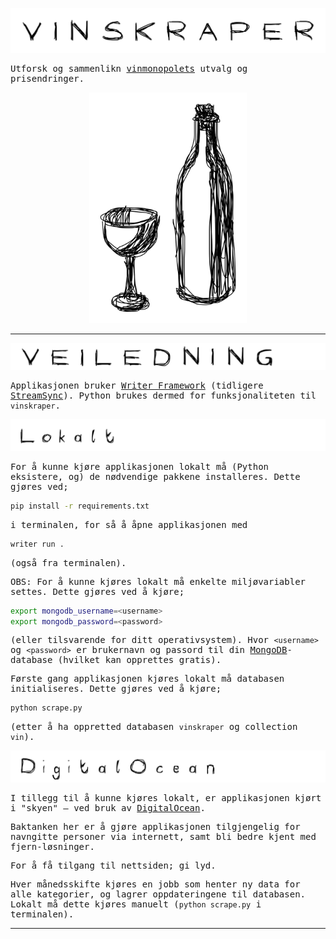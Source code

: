 <body style="font-family:monospace;">


![Vinskraper](./static/vinskraper.jpg)

Utforsk og sammenlikn [vinmonopolets](https://www.vinmonopolet.no) utvalg og prisendringer.

<div style="text-align: center;">
    <img src="./static/logo.jpg" style="width: 50%;">
</div>

---

![Veiledning](./static/veiledning.jpg)

Applikasjonen bruker [Writer Framework](https://dev.writer.com/framework/introduction)
(tidligere [StreamSync](https://pypi.org/project/streamsync/)). Python brukes dermed for
funksjonaliteten til `vinskraper`.

![Lokalt](./static/lokalt.jpg)

For å kunne kjøre applikasjonen lokalt må (Python eksistere, og) de nødvendige pakkene
installeres. Dette gjøres ved;

```bash
pip install -r requirements.txt
```

i terminalen, for så å åpne applikasjonen med

```bash
writer run .
```

(også fra terminalen).

OBS: For å kunne kjøres lokalt må enkelte miljøvariabler settes. Dette gjøres ved å kjøre;

```bash
export mongodb_username=<username>
export mongodb_password=<password>
```

(eller tilsvarende for ditt operativsystem). Hvor `<username>` og `<password>` er brukernavn og passord til din [MongoDB](https://www.mongodb.com)-database (hvilket kan opprettes gratis).

Første gang applikasjonen kjøres lokalt må databasen initialiseres. Dette gjøres ved å kjøre;

```bash
python scrape.py
```

(etter å ha oppretted databasen `vinskraper` og collection `vin`).

![DigitalOcean](./static/DigitalOcean.jpg)

I tillegg til å kunne kjøres lokalt, er applikasjonen kjørt i "skyen" – ved bruk av
[DigitalOcean](https://www.digitalocean.com).

Baktanken her er å gjøre applikasjonen tilgjengelig for navngitte personer via internett, samt
bli bedre kjent med fjern-løsninger.

For å få tilgang til nettsiden; gi lyd.

Hver månedsskifte kjøres en jobb som henter ny data for alle kategorier, og lagrer oppdateringene til databasen. Lokalt må dette kjøres manuelt (`python scrape.py` i terminalen).

---

</body>
